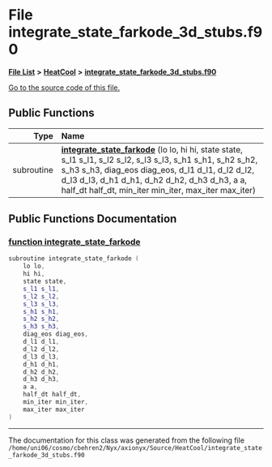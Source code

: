 
# File integrate\_state\_farkode\_3d\_stubs.f90


[**File List**](files.md) **>** [**HeatCool**](dir_8c890215953ac09098af8cb94c8b9fc0.md) **>** [**integrate\_state\_farkode\_3d\_stubs.f90**](integrate__state__farkode__3d__stubs_8f90.md)

[Go to the source code of this file.](integrate__state__farkode__3d__stubs_8f90_source.md)


















## Public Functions

| Type | Name |
| ---: | :--- |
|  subroutine | [**integrate\_state\_farkode**](integrate__state__farkode__3d__stubs_8f90.md#function-integrate-state-farkode) (lo lo, hi hi, state state, s\_l1 s\_l1, s\_l2 s\_l2, s\_l3 s\_l3, s\_h1 s\_h1, s\_h2 s\_h2, s\_h3 s\_h3, diag\_eos diag\_eos, d\_l1 d\_l1, d\_l2 d\_l2, d\_l3 d\_l3, d\_h1 d\_h1, d\_h2 d\_h2, d\_h3 d\_h3, a a, half\_dt half\_dt, min\_iter min\_iter, max\_iter max\_iter) <br> |








## Public Functions Documentation


### <a href="#function-integrate-state-farkode" id="function-integrate-state-farkode">function integrate\_state\_farkode </a>


```cpp
subroutine integrate_state_farkode (
    lo lo,
    hi hi,
    state state,
    s_l1 s_l1,
    s_l2 s_l2,
    s_l3 s_l3,
    s_h1 s_h1,
    s_h2 s_h2,
    s_h3 s_h3,
    diag_eos diag_eos,
    d_l1 d_l1,
    d_l2 d_l2,
    d_l3 d_l3,
    d_h1 d_h1,
    d_h2 d_h2,
    d_h3 d_h3,
    a a,
    half_dt half_dt,
    min_iter min_iter,
    max_iter max_iter
) 
```



------------------------------
The documentation for this class was generated from the following file `/home/uni06/cosmo/cbehren2/Nyx/axionyx/Source/HeatCool/integrate_state_farkode_3d_stubs.f90`
